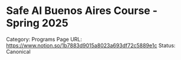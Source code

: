 # Safe AI Buenos Aires Course - Spring 2025

Category: Programs
Page URL: https://www.notion.so/1b7883d9015a8023a693df72c5889e1c
Status: Canonical